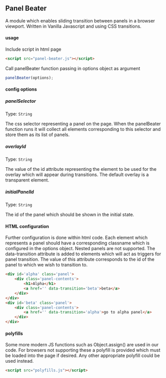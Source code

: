 ## Panel Beater

A module which enables sliding transition between panels in a browser viewport. Written in Vanilla Javascript
and using CSS transitions.

  
#### usage
Include script in html page
```html
<script src="panel-beater.js"></script>
```
  
Call panelBeater function passing in options object as argument
```js
panelBeater(options);
```

#### config options
  
##### panelSelector
Type: `String`
  
The css selector representing a panel on the page. When the panelBeater function runs it will collect all 
elements corresponding to this selector and store them as its list of panels.

##### overlayId
Type: `String`

The value of the id attribute representing the element to be used for the overlay which will appear 
during transitions. The default overlay is a transparent element.

##### initialPanelId
Type: `String`

The id of the panel which should be shown in the initial state.

#### HTML configuration
Further configuration is done within html code. Each element which represents a panel should
have a corresponding classname which is configured in the options object. Nested panels are not supported.
The data-transition attribute is added to elements which will act as triggers for panel transition. The value
of this attribute corresponds to the id of the panel to which we wish to transition to.

```html
<div id='alpha' class='panel'>
    <div class='panel-contents'>
        <h1>Alpha</h1>
        <a href='' data-transition='beta'>beta</a>
    </div>
</div>
<div id='beta' class='panel'>
    <div class='panel-contents'>
        <a href='' data-transition='alpha'>go to alpha panel</a>
    </div>
</div>
```

#### polyfills

Some more modern JS functions such as Object.assign() are used in our code. For browsers not supporting
these a polyfill is provided which must be loaded into the page if desired. Any other appropriate polyfill
could be used instead.
```html
<script src="polyfills.js"></script>
```